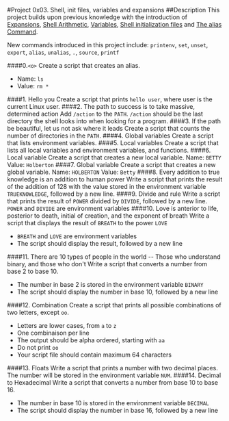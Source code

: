 #Project 0x03. Shell, init files, variables and expansions
##Description
This project builds upon previous knowledge with the introduction of [Expansions](http://linuxcommand.org/lc3_lts0080.php), [Shell Arithmetic](https://www.gnu.org/software/bash/manual/html_node/Shell-Arithmetic.html), [Variables](http://tldp.org/LDP/Bash-Beginners-Guide/html/sect_03_02.html), [Shell initialization files](http://tldp.org/LDP/Bash-Beginners-Guide/html/sect_03_01.html) and [The alias Command](http://www.linfo.org/alias.html).

New commands introduced in this project include:
`printenv`, `set`, `unset`, `export`, `alias`, `unalias`, `.`, `source`, `printf`

####0.`<o>`
Create a script that creates an alias.
- Name: `ls`
- Value: `rm *`

####1. Hello you
Create a script that prints `hello user`, where user is the current Linux user.
####2. The path to success is to take massive, determined action
Add `/action` to the `PATH`. `/action` should be the last directory the shell looks into when looking for a program.
####3. If the path be beautiful, let us not ask where it leads
Create a script that counts the number of directories in the `PATH`.
####4. Global variables
Create a script that lists environment variables.
####5. Local variables
Create a script that lists all local variables and environment variables, and functions.
####6. Local variable
Create a script that creates a new local variable.
Name: `BETTY`
Value: `Holberton`
####7. Global variable
Create a script that creates a new global variable.
Name: `HOLBERTON`
Value: `Betty`
####8. Every addition to true knowledge is an addition to human power
Write a script that prints the result of the addition of 128 with the value stored in the environment variable `TRUEKNOWLEDGE`, followed by a new line.
####9. Divide and rule
Write a script that prints the result of `POWER` divided by `DIVIDE`, followed by a new line.
`POWER` and `DIVIDE` are environment variables
####10. Love is anterior to life, posterior to death, initial of creation, and the exponent of breath
Write a script that displays the result of `BREATH` to the power `LOVE`
- `BREATH` and `LOVE` are environment variables
- The script should display the result, followed by a new line

####11. There are 10 types of people in the world -- Those who understand binary, and those who don't
Write a script that converts a number from base 2 to base 10.
- The number in base 2 is stored in the environment variable `BINARY`
- The script should display the number in base 10, followed by a new line

####12. Combination
Create a script that prints all possible combinations of two letters, except `oo`.
- Letters are lower cases, from `a` to `z`
- One combinaison per line
- The output should be alpha ordered, starting with `aa`
- Do not print `oo`
- Your script file should contain maximum 64 characters

####13. Floats
Write a script that prints a number with two decimal places.
The number will be stored in the environment variable `NUM`.
####14. Decimal to Hexadecimal
Write a script that converts a number from base 10 to base 16.
- The number in base 10 is stored in the environment variable `DECIMAL`
- The script should display the number in base 16, followed by a new line
